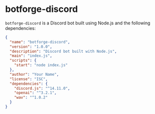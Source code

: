 # botforge-discord

`botforge-discord` is a Discord bot built using Node.js and the following dependencies:

```json
{
  "name": "botforge-discord",
  "version": "1.0.0",
  "description": "Discord bot built with Node.js",
  "main": "index.js",
  "scripts": {
    "start": "node index.js"
  },
  "author": "Your Name",
  "license": "ISC",
  "dependencies": {
    "discord.js": "^14.11.0",
    "openai": "^3.2.1",
    "wav": "^1.0.2"
  }
}
